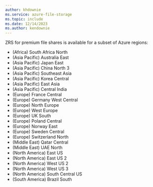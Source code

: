 ```yaml
---
author: khdownie
ms.service: azure-file-storage
ms.topic: include
ms.date: 12/14/2023
ms.author: kendownie
---
```


ZRS for premium file shares is available for a subset of Azure regions:

- (Africa) South Africa North
- (Asia Pacific) Australia East
- (Asia Pacific) Japan East
- (Asia Pacific) China North 3
- (Asia Pacific) Southeast Asia
- (Asia Pacific) Korea Central
- (Asia Pacific) East Asia
- (Asia Pacific) Central India
- (Europe) France Central
- (Europe) Germany West Central
- (Europe) North Europe
- (Europe) West Europe
- (Europe) UK South
- (Europe) Poland Central
- (Europe) Norway East
- (Europe) Sweden Central
- (Europe) Switzerland North
- (Middle East) Qatar Central
- (Middle East) UAE North
- (North America) East US
- (North America) East US 2
- (North America) West US 2
- (North America) West US 3
- (North America) South Central US
- (South America) Brazil South
